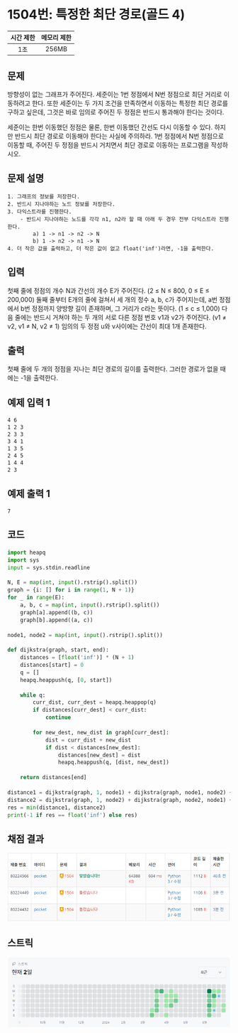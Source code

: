 # 1504번: 특정한 최단 경로(골드 4)
| 시간 제한 | 메모리 제한 |
|:-----:|:------:|
|  1초   | 256MB  |

## 문제
방향성이 없는 그래프가 주어진다. 세준이는 1번 정점에서 N번 정점으로 최단 거리로 이동하려고 한다. 또한 세준이는 두 가지 조건을 만족하면서 이동하는 특정한 최단 경로를 구하고 싶은데, 그것은 바로 임의로 주어진 두 정점은 반드시 통과해야 한다는 것이다.

세준이는 한번 이동했던 정점은 물론, 한번 이동했던 간선도 다시 이동할 수 있다. 하지만 반드시 최단 경로로 이동해야 한다는 사실에 주의하라. 1번 정점에서 N번 정점으로 이동할 때, 주어진 두 정점을 반드시 거치면서 최단 경로로 이동하는 프로그램을 작성하시오.

## 문제 설명
```text
1. 그래프의 정보를 저장한다.
2. 반드시 지나야하는 노드 정보를 저장한다.
3. 다익스트라를 진행한다.
    - 반드시 지나야하는 노드를 각각 n1, n2라 할 때 아래 두 경우 전부 다익스트라 진행한다.
        a) 1 -> n1 -> n2 -> N
        b) 1 -> n2 -> n1 -> N
4. 더 작은 값을 출력하고, 더 작은 값이 없고 float('inf')라면, -1을 출력한다.
```

## 입력
첫째 줄에 정점의 개수 N과 간선의 개수 E가 주어진다. (2 ≤ N ≤ 800, 0 ≤ E ≤ 200,000) 둘째 줄부터 E개의 줄에 걸쳐서 세 개의 정수 a, b, c가 주어지는데, a번 정점에서 b번 정점까지 양방향 길이 존재하며, 그 거리가 c라는 뜻이다. (1 ≤ c ≤ 1,000) 다음 줄에는 반드시 거쳐야 하는 두 개의 서로 다른 정점 번호 v1과 v2가 주어진다. (v1 ≠ v2, v1 ≠ N, v2 ≠ 1) 임의의 두 정점 u와 v사이에는 간선이 최대 1개 존재한다.

## 출력
첫째 줄에 두 개의 정점을 지나는 최단 경로의 길이를 출력한다. 그러한 경로가 없을 때에는 -1을 출력한다.


## 예제 입력 1 
```text
4 6
1 2 3
2 3 3
3 4 1
1 3 5
2 4 5
1 4 4
2 3
```
## 예제 출력 1 
```text
7
```

## 코드
```python
import heapq
import sys
input = sys.stdin.readline

N, E = map(int, input().rstrip().split())
graph = {i: [] for i in range(1, N + 1)}
for _ in range(E):
    a, b, c = map(int, input().rstrip().split())
    graph[a].append((b, c))
    graph[b].append((a, c))

node1, node2 = map(int, input().rstrip().split())

def dijkstra(graph, start, end):
    distances = [float('inf')] * (N + 1)
    distances[start] = 0
    q = []
    heapq.heappush(q, [0, start])

    while q:
        curr_dist, curr_dest = heapq.heappop(q)
        if distances[curr_dest] < curr_dist:
            continue

        for new_dest, new_dist in graph[curr_dest]:
            dist = curr_dist + new_dist
            if dist < distances[new_dest]:
                distances[new_dest] = dist
                heapq.heappush(q, [dist, new_dest])

    return distances[end]

distance1 = dijkstra(graph, 1, node1) + dijkstra(graph, node1, node2) + dijkstra(graph, node2, N)
distance2 = dijkstra(graph, 1, node2) + dijkstra(graph, node2, node1) + dijkstra(graph, node1, N)
res = min(distance1, distance2)
print(-1 if res == float('inf') else res)

```

## 채점 결과
![img.png](img.png)

## 스트릭
![img_1.png](img_1.png)
